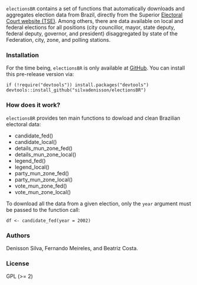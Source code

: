 `electionsBR` contains a set of functions that automatically downloads and aggregates
election data from Brazil, directly from the Superior [Electoral Court website (TSE)](http://www.tse.jus.br/eleicoes/estatisticas/repositorio-de-dados-eleitorais).
Among others, there are data available on local and federal elections for all positions (city councillor, mayor, state deputy, federal deputy, governor, and president) disaggregated by state of the Federation, city, zone, and polling stations.

### Installation

For the time being, `electionsBR` is only available at [GitHub](https://github.com/). You can install this pre-release version via:

``` {.r}
if (!require("devtools")) install.packages("devtools")
devtools::install_github("silvadenisson/electionsBR")
```

### How does it work?

`electionsBR` provides ten main functions to dowload and clean Brazilian electoral data:

* candidate_fed()
* candidate_local()
* details_mun_zone_fed()
* details_mun_zone_local()
* legend_fed()
* legend_local()
* party_mun_zone_fed()
* party_mun_zone_local()
* vote_mun_zone_fed()
* vote_mun_zone_local()

To download all the data from a given election, only the `year` argument must be passed to the function call:

``` {.r}
df <- candidate_fed(year = 2002)
```

### Authors

Denisson Silva, Fernando Meireles, and Beatriz Costa.

### License

GPL (>= 2)
